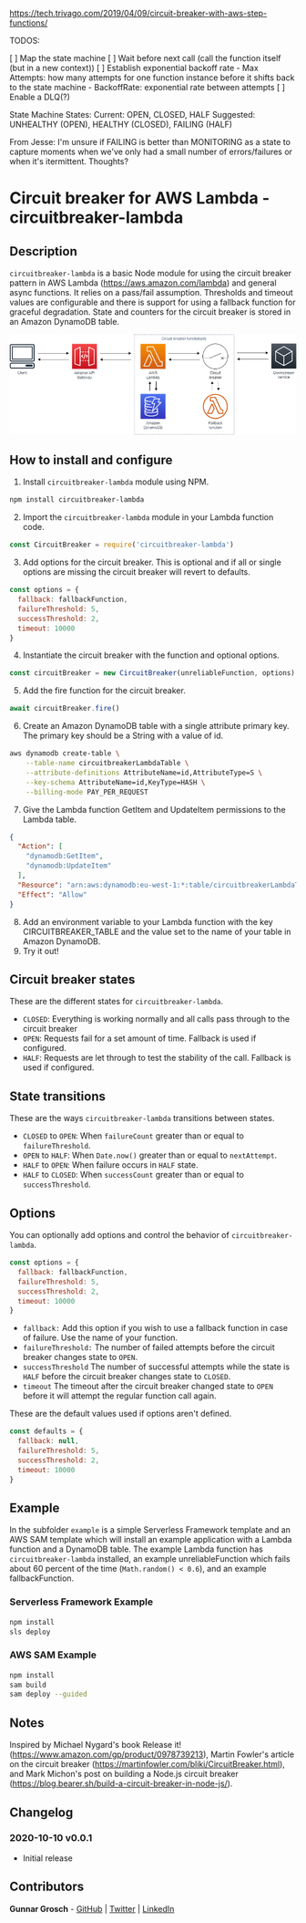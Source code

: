 

https://tech.trivago.com/2019/04/09/circuit-breaker-with-aws-step-functions/

TODOS:

[ ] Map the state machine
  [ ]  Wait before next call (call the function itself (but in a new context))
  [ ]  Establish exponential backoff rate 
        - Max Attempts: how many attempts for one function instance before it shifts back to the state machine
        - BackoffRate: exponential rate between attempts
  [ ]  Enable a DLQ(?)


State Machine States:
Current: OPEN, CLOSED, HALF
Suggested:  UNHEALTHY (OPEN), HEALTHY (CLOSED), FAILING (HALF)

From Jesse:  I'm unsure if FAILING is better than MONITORING as a state to capture moments when we've only had a small number of errors/failures or when it's itermittent.  Thoughts?



# Circuit breaker for AWS Lambda - circuitbreaker-lambda

## Description

`circuitbreaker-lambda` is a basic Node module for using the circuit breaker pattern in AWS Lambda (https://aws.amazon.com/lambda) and general async functions. It relies on a pass/fail assumption. Thresholds and timeout values are configurable and there is support for using a fallback function for graceful degradation. State and counters for the circuit breaker is stored in an Amazon DynamoDB table.

![circuitbreaker-lambda diagram](img/circuitbreaker-lambda-diagram.png)

## How to install and configure

1. Install `circuitbreaker-lambda` module using NPM.
```bash
npm install circuitbreaker-lambda
```
2. Import the `circuitbreaker-lambda` module in your Lambda function code.
```js
const CircuitBreaker = require('circuitbreaker-lambda')
```
3. Add options for the circuit breaker. This is optional and if all or single options are missing the circuit breaker will revert to defaults.
```js
const options = {
  fallback: fallbackFunction,
  failureThreshold: 5,
  successThreshold: 2,
  timeout: 10000
}
```
4. Instantiate the circuit breaker with the function and optional options.
```js
const circuitBreaker = new CircuitBreaker(unreliableFunction, options)
```
5. Add the fire function for the circuit breaker.
```js
await circuitBreaker.fire()
```
6. Create an Amazon DynamoDB table with a single attribute primary key. The primary key should be a String with a value of id.
```bash
aws dynamodb create-table \
    --table-name circuitbreakerLambdaTable \
    --attribute-definitions AttributeName=id,AttributeType=S \
    --key-schema AttributeName=id,KeyType=HASH \
    --billing-mode PAY_PER_REQUEST
```
7. Give the Lambda function GetItem and UpdateItem permissions to the Lambda table.
```json
{
  "Action": [
    "dynamodb:GetItem",
    "dynamodb:UpdateItem"
  ],
  "Resource": "arn:aws:dynamodb:eu-west-1:*:table/circuitbreakerLambdaTable",
  "Effect": "Allow"
}
```
8. Add an environment variable to your Lambda function with the key CIRCUITBREAKER_TABLE and the value set to the name of your table in Amazon DynamoDB.
6. Try it out!

## Circuit breaker states

These are the different states for `circuitbreaker-lambda`.

* `CLOSED`: Everything is working normally and all calls pass through to the circuit breaker
* `OPEN`: Requests fail for a set amount of time. Fallback is used if configured.
* `HALF`: Requests are let through to test the stability of the call. Fallback is used if configured.

## State transitions

These are the ways `circuitbreaker-lambda` transitions between states.

* `CLOSED` to `OPEN`: When `failureCount` greater than or equal to `failureThreshold`.
* `OPEN` to `HALF`: When `Date.now()` greater than or equal to `nextAttempt`.
* `HALF` to `OPEN`: When failure occurs in `HALF` state.
* `HALF` to `CLOSED`: When `successCount` greater than or equal to `successThreshold`.

## Options

You can optionally add options and control the behavior of `circuitbreaker-lambda`.
```js
const options = {
  fallback: fallbackFunction,
  failureThreshold: 5,
  successThreshold: 2,
  timeout: 10000
}
```

* `fallback:` Add this option if you wish to use a fallback function in case of failure. Use the name of your function.
* `failureThreshold:` The number of failed attempts before the circuit breaker changes state to `OPEN`.
* `successThreshold` The number of successful attempts while the state is `HALF` before the circuit breaker changes state to `CLOSED`.
* `timeout` The timeout after the circuit breaker changed state to `OPEN` before it will attempt the regular function call again.

These are the default values used if options aren't defined.
```js
const defaults = {
  fallback: null,
  failureThreshold: 5,
  successThreshold: 2,
  timeout: 10000
}
```

## Example

In the subfolder `example` is a simple Serverless Framework template and an AWS SAM template which will install an example application with a Lambda function and a DynamoDB table. The example Lambda function has `circuitbreaker-lambda` installed, an example unreliableFunction which fails about 60 percent of the time (`Math.random() < 0.6`), and an example fallbackFunction.

### Serverless Framework Example
```bash
npm install
sls deploy
```

### AWS SAM Example
```bash
npm install
sam build
sam deploy --guided
```

## Notes

Inspired by Michael Nygard's book Release it! (https://www.amazon.com/gp/product/0978739213), Martin Fowler's article on the circuit breaker (https://martinfowler.com/bliki/CircuitBreaker.html), and Mark Michon's post on building a Node.js circuit breaker (https://blog.bearer.sh/build-a-circuit-breaker-in-node-js/).

## Changelog

### 2020-10-10 v0.0.1

* Initial release

## Contributors

**Gunnar Grosch** - [GitHub](https://github.com/gunnargrosch) | [Twitter](https://twitter.com/gunnargrosch) | [LinkedIn](https://www.linkedin.com/in/gunnargrosch/)
